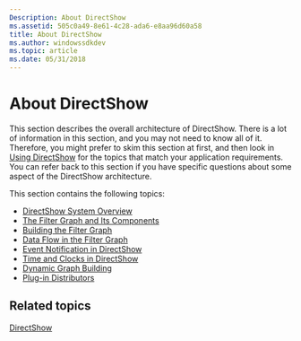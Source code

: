 ```yaml
---
Description: About DirectShow
ms.assetid: 505c0a49-8e61-4c28-ada6-e8aa96d60a58
title: About DirectShow
ms.author: windowssdkdev
ms.topic: article
ms.date: 05/31/2018
---
```


# About DirectShow

This section describes the overall architecture of DirectShow. There is a lot of information in this section, and you may not need to know all of it. Therefore, you might prefer to skim this section at first, and then look in [Using DirectShow](using-directshow.md) for the topics that match your application requirements. You can refer back to this section if you have specific questions about some aspect of the DirectShow architecture.

This section contains the following topics:

-   [DirectShow System Overview](directshow-system-overview.md)
-   [The Filter Graph and Its Components](the-filter-graph-and-its-components.md)
-   [Building the Filter Graph](building-the-filter-graph.md)
-   [Data Flow in the Filter Graph](data-flow-in-the-filter-graph.md)
-   [Event Notification in DirectShow](event-notification-in-directshow.md)
-   [Time and Clocks in DirectShow](time-and-clocks-in-directshow.md)
-   [Dynamic Graph Building](dynamic-graph-building.md)
-   [Plug-in Distributors](plug-in-distributors.md)

## Related topics

<dl> <dt>

[DirectShow](directshow.md)
</dt> </dl>

 

 



